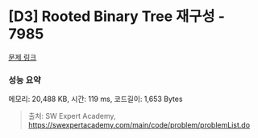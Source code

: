 # [D3] Rooted Binary Tree 재구성 - 7985 

[문제 링크](https://swexpertacademy.com/main/code/problem/problemDetail.do?contestProbId=AWu1JmN6Js4DFASy) 

### 성능 요약

메모리: 20,488 KB, 시간: 119 ms, 코드길이: 1,653 Bytes



> 출처: SW Expert Academy, https://swexpertacademy.com/main/code/problem/problemList.do